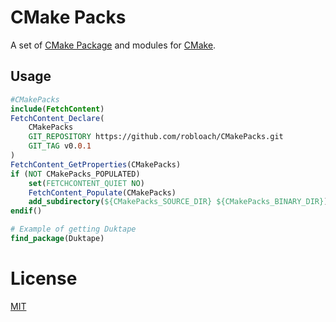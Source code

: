 # CMake Packs

A set of [CMake Package](https://cmake.org/cmake/help/latest/manual/cmake-packages.7.html) and modules for [CMake](https://cmake.org/).

## Usage

``` cmake
#CMakePacks
include(FetchContent)
FetchContent_Declare(
    CMakePacks
    GIT_REPOSITORY https://github.com/robloach/CMakePacks.git
    GIT_TAG v0.0.1
)
FetchContent_GetProperties(CMakePacks)
if (NOT CMakePacks_POPULATED)
    set(FETCHCONTENT_QUIET NO)
    FetchContent_Populate(CMakePacks)
    add_subdirectory(${CMakePacks_SOURCE_DIR} ${CMakePacks_BINARY_DIR})
endif()

# Example of getting Duktape
find_package(Duktape)
```

# License

[MIT](LICENSE)
